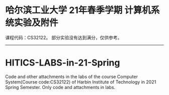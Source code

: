 # 哈尔滨工业大学 21年春季学期 计算机系统实验及附件
课程代码：CS32122。
部分实验没有达到满分，仅供参考。
*****
# HITICS-LABS-in-21-Spring
Code and other attachments in the labs of the course Computer System(Course code:CS32122)  of Harbin Institute of Technology in 2021 Spring Semester.
Only code and attachments in labs.

